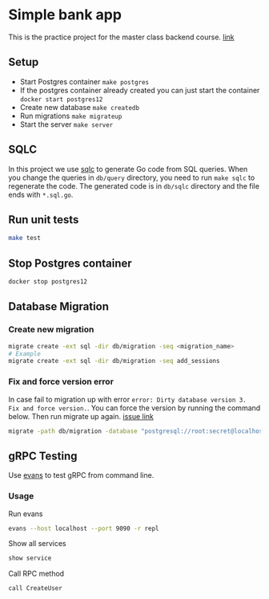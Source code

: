# Simple bank app

This is the practice project for the master class backend course.
[link](https://www.udemy.com/course/backend-master-class-golang-postgresql-kubernetes/learn/lecture/31063566?start=0#overview)

## Setup

- Start Postgres container `make postgres`
- If the postgres container already created you can just start the container `docker start postgres12`
- Create new database `make createdb`
- Run migrations `make migrateup`
- Start the server `make server`

## SQLC

In this project we use [sqlc](https://github.com/sqlc-dev/sqlc) to generate Go code from SQL queries.
When you change the queries in `db/query` directory, you need to run `make sqlc` to regenerate the code.
The generated code is in `db/sqlc` directory and the file ends with `*.sql.go`.

## Run unit tests

```sh
make test
```

## Stop Postgres container

```sh
docker stop postgres12
```

## Database Migration

### Create new migration

```sh
migrate create -ext sql -dir db/migration -seq <migration_name>
# Example
migrate create -ext sql -dir db/migration -seq add_sessions
```

### Fix and force version error

In case fail to migration up with error `error: Dirty database version 3. Fix and force version.`.
You can force the version by running the command below. Then run migrate up again. [issue link](https://github.com/golang-migrate/migrate/issues/282)

```sh
migrate -path db/migration -database "postgresql://root:secret@localhost:5432/simple_bank?sslmode=disable" force 2 
```

## gRPC Testing

Use [evans](https://github.com/ktr0731/evans) to test gRPC from command line.

### Usage

Run evans

```sh
evans --host localhost --port 9090 -r repl
```

Show all services

```sh
show service
```

Call RPC method

```sh
call CreateUser
```
